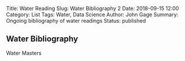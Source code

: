 Title: Water Reading
Slug: Water Bibliography 2
Date: 2018-09-15 12:00
Category: List
Tags: Water, Data Science
Author: John Gage
Summary: Ongoing bibliography of water readings
Status: published



##  Water Bibliography ##

Water Masters
